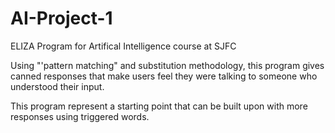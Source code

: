 # AI-Project-1
ELIZA Program for Artifical Intelligence course at SJFC

Using "'pattern matching" and substitution methodology, this program gives canned responses that make users feel they were talking to someone who understood their input.

This program represent a starting point that can be built upon with more responses using triggered words.
